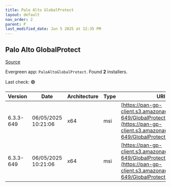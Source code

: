 ```yaml
---
title: Palo Alto GlobalProtect
layout: default
nav_order: 2
parent: P
last_modified_date: Jun 5 2025 at 12:35 PM
---
```


## Palo Alto GlobalProtect

[Source](https://docs.paloaltonetworks.com/globalprotect)

Evergreen app: `PaloAltoGlobalProtect`. Found **2** installers.

Last check: 🟢

| Version   | Date                | Architecture | Type | URI                                                                                                                                          |
| --------- | ------------------- | ------------ | ---- | -------------------------------------------------------------------------------------------------------------------------------------------- |
| 6.3.3-649 | 06/05/2025 10:21:06 | x64          | msi  | [https://pan-gp-client.s3.amazonaws.com/6.3.3-649/GlobalProtect.msi](https://pan-gp-client.s3.amazonaws.com/6.3.3-649/GlobalProtect.msi)     |
| 6.3.3-649 | 06/05/2025 10:21:06 | x64          | msi  | [https://pan-gp-client.s3.amazonaws.com/6.3.3-649/GlobalProtect64.msi](https://pan-gp-client.s3.amazonaws.com/6.3.3-649/GlobalProtect64.msi) |
